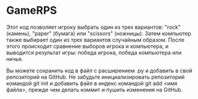 # GameRPS
Этот код позволяет игроку выбрать один из трех вариантов: "rock" (камень), "paper" (бумага) или "scissors" (ножницы). Затем компьютер также выбирает один из трех вариантов случайным образом. После этого происходит сравнение выборов игрока и компьютера, и выводится результат игры: победа игрока, победа компьютера или ничья.

Вы можете сохранить код в файл с расширением .py и добавить в свой репозиторий на GitHub. Не забудьте инициализировать репозиторий командой git init и добавить файл в индекс командой git add <имя файла>, прежде чем делать коммит и пушить изменения на GitHub.

